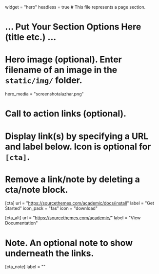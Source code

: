 widget = "hero"
headless = true  # This file represents a page section.

# ... Put Your Section Options Here (title etc.) ...

# Hero image (optional). Enter filename of an image in the `static/img/` folder.
hero_media = "screenshotalazhar.png"

# Call to action links (optional).
#   Display link(s) by specifying a URL and label below. Icon is optional for `[cta]`.
#   Remove a link/note by deleting a cta/note block.
[cta]
  url = "https://sourcethemes.com/academic/docs/install"
  label = "Get Started"
  icon_pack = "fas"
  icon = "download"
  
[cta_alt]
  url = "https://sourcethemes.com/academic/"
  label = "View Documentation"

# Note. An optional note to show underneath the links.
[cta_note]
  label = ""
